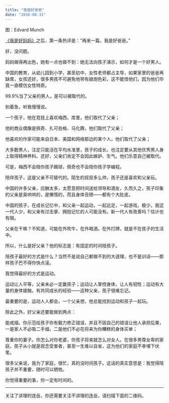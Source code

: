 ```yaml
---
title: "我是好爸爸"
date: "2016-08-31"
---
```


图：Edvard Munch

[《我是好妈妈》](http://mp.weixin.qq.com/s?__biz=MjM5NDU0Mjk2MQ==&mid=2651622346&idx=1&sn=aa7dba2ffe70e25d27f9b42d4bdd50a1&scene=21#wechat_redirect)之后，第一条热评是：“再来一篇，我是好爸爸。”

好，没问题。

妈妈做得再出色，她有一点也做不到：她无法向孩子演示，如何才是一个好男人。

中国的教育，从幼儿园到小学，甚至初中，女性老师都占主导，如果家里的爸爸再缺席，女孩还好，很多男孩不可避免地带有娘炮色彩，这不能怪他们，因为他们毕竟一直模仿女性特质。

99.9%当了父亲的男人，是可以被取代的。

别着急，听我慢慢说。

一个孩子，他在竞技上喜欢梅西，库里，他们取代了父亲；

他的商业偶像是佩奇、扎可伯格、马化腾，他们取代了父亲；

他喜欢的作家可能来自日本、美国和网络那边的某个人，他们取代了父亲；

大多数男人，注定只能活在平均水准里，孩子的成长，也注定要从其他优秀男人身上取得精神养料。还好，父亲们肯定不会因此嫉妒、生气。他们乐意自己被取代。  

可是，梅西不会陪你孩子踢球，佩奇也不会陪你孩子学编程。

陪伴孩子，这是父亲不可替代的。陌生的叔叔多么帅，孩子还是喜欢和父亲玩。

中国的许多父亲，应酬太多，太愿意把时间送给领导和酒友，久而久之，孩子印象的父亲是臭哄哄的，是懒惰的，而且身体丑陋——都有个大肚皮。  

中国的孩子，在成长记忆中，和父亲一起运动，一起远足，一起游戏，极少。我这一代人少，和父亲有过击掌、拥抱记忆的人可能没有。新一代人有改善吗？估计也有限。  

父亲在干嘛？不知道，可能在外吹牛，在外喝酒，在外打牌，就是不在孩子的生活中。

所以，什么是好父亲？他的标志是：有固定的时间陪孩子。

陪孩子最好的方式是什么？当然不是说自己都做不到的大道理，也不是训话——那样孩子巴不得你快点滚。

我觉得最好的方式是运动。

运动让人平等，父亲未必一定赢孩子；运动让人掌控身体，让人有韧性；运动有大量的身体接触，有共同成长的经验——这种父亲，孩子很难忘记。

最重要的是，运动人人都会，一个父亲想，他总能找到运动和孩子一起玩。

除此之外，好父亲还要能做到两点：  

能戒烟。你示范给孩子你有毅力修正错误，并且不因自己的错误让他人承担后果，一是家人不必吸二手烟，二是他们不必在将来为你糟糕的身体买单；

尊重你的妻子。你怎么对你老婆，你孩子将来就怎么对女人。在很多男尊女卑的家庭，孩子从小就是观念受害者，甚至一生难以自省，这为他们的家庭不幸埋下伏笔。

很多父亲说，我为了家庭，很忙，真的没时间孩子。这话的真实意思是：我觉得陪孩子并不重要，随时可以牺牲。  

你觉得重要的事，你一定有时间的。

* * *

关注了讲理的连岳，你还需要关注不讲理的连岳，请扫描下面的二维码。
